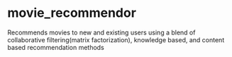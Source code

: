 # movie_recommendor
Recommends movies to new and existing users using a blend of collaborative filtering(matrix factorization), knowledge based, and content based recommendation methods
